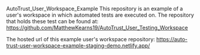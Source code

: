 AutoTrust_User_Workspace_Example
This repository is an example of a user's workspace in which automated tests are executed on. 
The repository that holds these test can be found at: https://github.com/MatthewKearns19/AutoTrust_User_Testing_Workspace

The hosted url of this example user's workspace repository: https://auto-trust-user-workspace-example-staging-demo.netlify.app/
